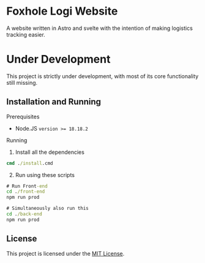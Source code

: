 # Foxhole Logi Website
A website written in Astro and svelte with the intention of making logistics tracking easier.

# Under Development
This project is strictly under development, with most of its core functionality still missing.

## Installation and Running
Prerequisites
- Node.JS `version >= 18.18.2 `

Running
1. Install all the dependencies
```cmd
cmd ./install.cmd
```
2. Run using these scripts
```cmd
# Run Front-end
cd ./front-end
npm run prod

# Simultaneously also run this
cd ./back-end
npm run prod
```

## License 
This project is licensed under the [MIT License](LICENSE).